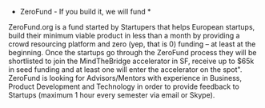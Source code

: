 * ZeroFund - If you build it, we will fund *

ZeroFund.org is a fund started by Startupers that helps European startups, build their minimum viable product in less than a month by providing a crowd resourcing platform and zero (yep, that is 0) funding – at least at the beginning.
Once the startups go through the ZeroFund process they will be shortlisted to join the MindTheBridge accelerator in SF, receive up to $65k in seed funding and at least one will enter the accelerator on the spot".
ZeroFund is looking for Advisors/Mentors with experience in Business, Product Development and Technology in order to provide feedback to Startups (maximum 1 hour every semester via email or Skype).